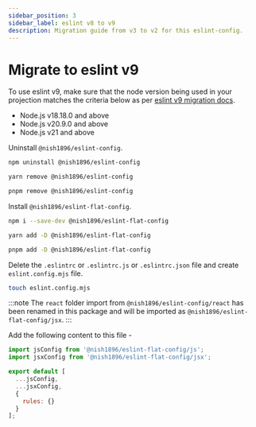 ```yaml
---
sidebar_position: 3
sidebar_label: eslint v8 to v9
description: Migration guide from v3 to v2 for this eslint-config.
---
```


# Migrate to eslint v9

To use eslint v9, make sure that the node version being used in your projection matches the criteria below as per [eslint v9 migration docs](https://eslint.org/docs/latest/use/migrate-to-9.0.0#drop-old-node).

- Node.js v18.18.0 and above
- Node.js v20.9.0 and above
- Node.js v21 and above

Uninstall `@nish1896/eslint-config`.

```bash
npm uninstall @nish1896/eslint-config
```
```bash
yarn remove @nish1896/eslint-config
```
```bash
pnpm remove @nish1896/eslint-config
```

Install `@nish1896/eslint-flat-config`.
```bash
npm i --save-dev @nish1896/eslint-flat-config
```
```bash
yarn add -D @nish1896/eslint-flat-config
```
```bash
pnpm add -D @nish1896/eslint-flat-config
```

Delete the `.eslintrc` or `.eslintrc.js` or `.eslintrc.json` file and create `eslint.config.mjs` file.

```bash
touch eslint.config.mjs
```

:::note
The `react` folder import from `@nish1896/eslint-config/react` has been renamed in this package and will be imported as `@nish1896/eslint-flat-config/jsx`.
:::

Add the following content to this file -

```js
import jsConfig from '@nish1896/eslint-flat-config/js';
import jsxConfig from '@nish1896/eslint-flat-config/jsx';

export default [
  ...jsConfig,
  ...jsxConfig, 
  {
    rules: {}
  }
];
```
